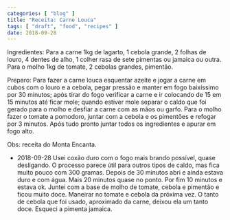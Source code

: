 ```yaml
---
categories: [ "blog" ]
title: "Receita: Carne Louca"
tags: [ "draft", "food", "recipes" ]
date: 2018-09-28 
---
```


Ingredientes: Para a carne 1kg de lagarto, 1 cebola grande, 2 folhas de louro, 4 dentes de alho, 1 colher rasa de sete pimentas ou jamaica ou outra. Para o molho 1kg de tomate, 2 cebolas grandes, pimentão.

Preparo: Para fazer a carne louca esquentar azeite e jogar a carne em cubos com o louro e a cebola, pegar pressão e manter em fogo baixíssimo por 30 minutos; após tirar do fogo verificar a carne e ir colocando de 15 em 15 minutos até ficar mole; quando estiver mole separar o caldo que foi gerado para o molho e desfiar a carne com as mãos ou garfo. Para o molho fazer o tomate a pomodoro, juntar com a cebola e os pimentões e refogar por 3 minutos. Após tudo pronto juntar todos os ingredientes e apurar em fogo alto.

Obs: receita do Monta Encanta.

 - 2018-09-28 Usei coxão duro com o fogo mais brando possível, quase desligando. O processo parece útil para outros tipos de caldo, mas fica muito pouco com 300 gramas. Depois de 30 minutos abri e ainda estava duro e com água. Mais 20 minutos quase no ponto. Por fim 10 minutos e estava ok. Juntei com a base de molho de tomate, cebola e pimentão e ficou muito doce. Maneirar no tomate e cebola da próxima vez. O tanto de cebola que foi usado, aproximado da carne, deixou ela um tanto doce. Esqueci a pimenta jamaica.
